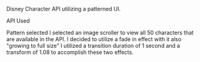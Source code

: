 Disney Character API utilizing a patterned UI.

API Used

Pattern selected
  I selected an image scroller to view all 50 characters that are available in the API.
  I decided to utilize a fade in effect with it also "growing to full size"
    I utilized a transition duration of 1 second and a transform of 1.08 to accomplish these two effects.
  
